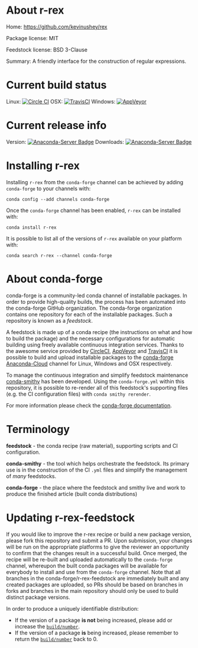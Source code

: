 About r-rex
===========

Home: https://github.com/kevinushey/rex

Package license: MIT

Feedstock license: BSD 3-Clause

Summary: A friendly interface for the construction of regular expressions.



Current build status
====================

Linux: [![Circle CI](https://circleci.com/gh/conda-forge/r-rex-feedstock.svg?style=shield)](https://circleci.com/gh/conda-forge/r-rex-feedstock)
OSX: [![TravisCI](https://travis-ci.org/conda-forge/r-rex-feedstock.svg?branch=master)](https://travis-ci.org/conda-forge/r-rex-feedstock)
Windows: [![AppVeyor](https://ci.appveyor.com/api/projects/status/github/conda-forge/r-rex-feedstock?svg=True)](https://ci.appveyor.com/project/conda-forge/r-rex-feedstock/branch/master)

Current release info
====================
Version: [![Anaconda-Server Badge](https://anaconda.org/conda-forge/r-rex/badges/version.svg)](https://anaconda.org/conda-forge/r-rex)
Downloads: [![Anaconda-Server Badge](https://anaconda.org/conda-forge/r-rex/badges/downloads.svg)](https://anaconda.org/conda-forge/r-rex)

Installing r-rex
================

Installing `r-rex` from the `conda-forge` channel can be achieved by adding `conda-forge` to your channels with:

```
conda config --add channels conda-forge
```

Once the `conda-forge` channel has been enabled, `r-rex` can be installed with:

```
conda install r-rex
```

It is possible to list all of the versions of `r-rex` available on your platform with:

```
conda search r-rex --channel conda-forge
```


About conda-forge
=================

conda-forge is a community-led conda channel of installable packages.
In order to provide high-quality builds, the process has been automated into the
conda-forge GitHub organization. The conda-forge organization contains one repository
for each of the installable packages. Such a repository is known as a *feedstock*.

A feedstock is made up of a conda recipe (the instructions on what and how to build
the package) and the necessary configurations for automatic building using freely
available continuous integration services. Thanks to the awesome service provided by
[CircleCI](https://circleci.com/), [AppVeyor](http://www.appveyor.com/)
and [TravisCI](https://travis-ci.org/) it is possible to build and upload installable
packages to the [conda-forge](https://anaconda.org/conda-forge)
[Anaconda-Cloud](http://docs.anaconda.org/) channel for Linux, Windows and OSX respectively.

To manage the continuous integration and simplify feedstock maintenance
[conda-smithy](http://github.com/conda-forge/conda-smithy) has been developed.
Using the ``conda-forge.yml`` within this repository, it is possible to re-render all of
this feedstock's supporting files (e.g. the CI configuration files) with ``conda smithy rerender``.

For more information please check the [conda-forge documentation](https://conda-forge.org/docs/).

Terminology
===========

**feedstock** - the conda recipe (raw material), supporting scripts and CI configuration.

**conda-smithy** - the tool which helps orchestrate the feedstock.
                   Its primary use is in the construction of the CI ``.yml`` files
                   and simplify the management of *many* feedstocks.

**conda-forge** - the place where the feedstock and smithy live and work to
                  produce the finished article (built conda distributions)


Updating r-rex-feedstock
========================

If you would like to improve the r-rex recipe or build a new
package version, please fork this repository and submit a PR. Upon submission,
your changes will be run on the appropriate platforms to give the reviewer an
opportunity to confirm that the changes result in a successful build. Once
merged, the recipe will be re-built and uploaded automatically to the
`conda-forge` channel, whereupon the built conda packages will be available for
everybody to install and use from the `conda-forge` channel.
Note that all branches in the conda-forge/r-rex-feedstock are
immediately built and any created packages are uploaded, so PRs should be based
on branches in forks and branches in the main repository should only be used to
build distinct package versions.

In order to produce a uniquely identifiable distribution:
 * If the version of a package **is not** being increased, please add or increase
   the [``build/number``](http://conda.pydata.org/docs/building/meta-yaml.html#build-number-and-string).
 * If the version of a package **is** being increased, please remember to return
   the [``build/number``](http://conda.pydata.org/docs/building/meta-yaml.html#build-number-and-string)
   back to 0.